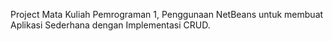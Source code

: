 Project Mata Kuliah Pemrograman 1, Penggunaan NetBeans untuk membuat Aplikasi Sederhana dengan Implementasi CRUD.

